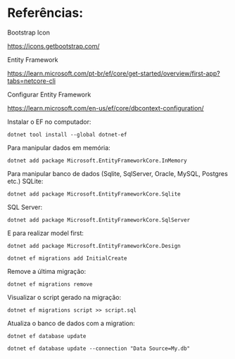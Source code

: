 # Referências:

Bootstrap Icon

https://icons.getbootstrap.com/

Entity Framework

https://learn.microsoft.com/pt-br/ef/core/get-started/overview/first-app?tabs=netcore-cli

Configurar Entity Framework

https://learn.microsoft.com/en-us/ef/core/dbcontext-configuration/

Instalar o EF no computador:

`dotnet tool install --global dotnet-ef`

Para manipular dados em memória:

`dotnet add package Microsoft.EntityFrameworkCore.InMemory`

Para manipular banco de dados (Sqlite, SqlServer, Oracle, MySQL, Postgres etc.)
SQLite:

`dotnet add package Microsoft.EntityFrameworkCore.Sqlite`

SQL Server:

`dotnet add package Microsoft.EntityFrameworkCore.SqlServer`

E para realizar model first:

`dotnet add package Microsoft.EntityFrameworkCore.Design`

`dotnet ef migrations add InitialCreate`

Remove a última migração:

`dotnet ef migrations remove`

Visualizar o script gerado na migração:

`dotnet ef migrations script >> script.sql`

Atualiza o banco de dados com a migration:

`dotnet ef database update`

`dotnet ef database update --connection "Data Source=My.db"`